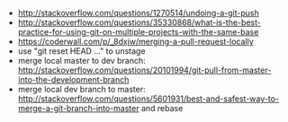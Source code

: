 - http://stackoverflow.com/questions/1270514/undoing-a-git-push
- http://stackoverflow.com/questions/35330868/what-is-the-best-practice-for-using-git-on-multiple-projects-with-the-same-base
- https://coderwall.com/p/_8dxjw/merging-a-pull-request-locally
- use "git reset HEAD <file>..." to unstage
- merge local master to dev branch: http://stackoverflow.com/questions/20101994/git-pull-from-master-into-the-development-branch
- merge local dev branch to master: http://stackoverflow.com/questions/5601931/best-and-safest-way-to-merge-a-git-branch-into-master and rebase

